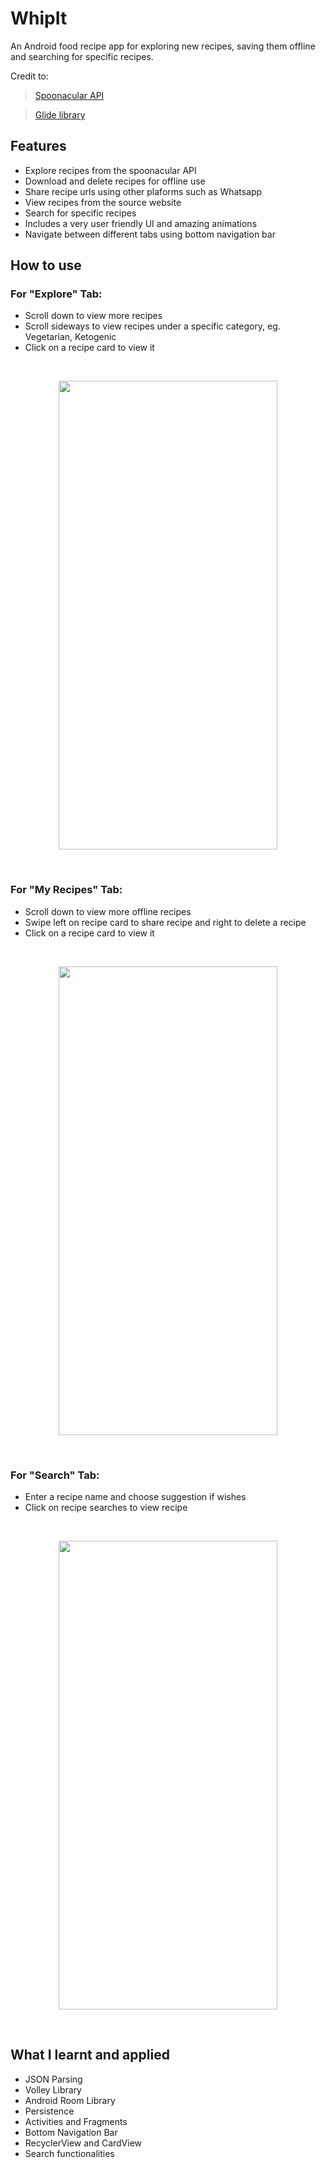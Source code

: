 # WhipIt
An Android food recipe app for exploring new recipes, saving them offline and searching for specific recipes.

Credit to:
> [Spoonacular API](https://spoonacular.com/food-api)

> [Glide library](https://github.com/bumptech/glide)

## Features
- Explore recipes from the spoonacular API
- Download and delete recipes for offline use
- Share recipe urls using other plaforms such as Whatsapp
- View recipes from the source website
- Search for specific recipes
- Includes a very user friendly UI and amazing animations
- Navigate between different tabs using bottom navigation bar

## How to use
### For "Explore" Tab:
- Scroll down to view more recipes
- Scroll sideways to view recipes under a specific category, eg. Vegetarian, Ketogenic
- Click on a recipe card to view it

<br/>
<p align="center">
  <img src="first_gif.gif" width="350" height="750"/>
</p>
<br/>

### For "My Recipes" Tab:
- Scroll down to view more offline recipes
- Swipe left on recipe card to share recipe and right to delete a recipe
- Click on a recipe card to view it

<br/>
<p align="center">
  <img src="second_gif.gif" width="350" height="750"/>
</p>
<br/>

### For "Search" Tab: 
- Enter a recipe name and choose suggestion if wishes
- Click on recipe searches to view recipe

<br/>
<p align="center">
  <img src="third_gif.gif" width="350" height="750"/>
</p>
<br/>

## What I learnt and applied
- JSON Parsing
- Volley Library
- Android Room Library
- Persistence
- Activities and Fragments
- Bottom Navigation Bar
- RecyclerView and CardView
- Search functionalities
